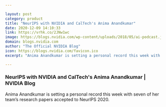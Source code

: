 ```yaml
---

layout: post
category: product
title: "NeurIPS with NVIDIA and CalTech's Anima Anandkumar"
date: 2020-12-09 14:10:33
link: https://vrhk.co/2JNw1wc
image: https://blogs.nvidia.com/wp-content/uploads/2018/05/ai-podcast.jpg
domain: blogs.nvidia.com
author: "The Official NVIDIA Blog"
icon: https://blogs.nvidia.com/favicon.ico
excerpt: "Anima Anandkumar is setting a personal record this week with seven of her team’s research papers accepted to NeurIPS 2020."

---
```


### NeurIPS with NVIDIA and CalTech's Anima Anandkumar | NVIDIA Blog

Anima Anandkumar is setting a personal record this week with seven of her team’s research papers accepted to NeurIPS 2020.